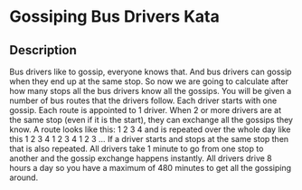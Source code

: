 # Gossiping Bus Drivers Kata

## Description 
Bus drivers like to gossip, everyone knows that. And bus drivers can gossip when they end up at the same stop. 
So now we are going to calculate after how many stops all the bus drivers know all the gossips. You will be given 
a number of bus routes that the drivers follow. Each driver starts with one gossip. Each route is appointed to 1 driver.
When 2 or more drivers are at the same stop (even if it is the start), they can exchange all the gossips they know. 
A route looks like this: 1 2 3 4 and is repeated over the whole day like this 1 2 3 4 1 2 3 4 1 2 3 … If a driver 
starts and stops at the same stop then that is also repeated. All drivers take 1 minute to go from one stop to another 
and the gossip exchange happens instantly. All drivers drive 8 hours a day so you have a maximum of 480 minutes to get 
all the gossiping around.

